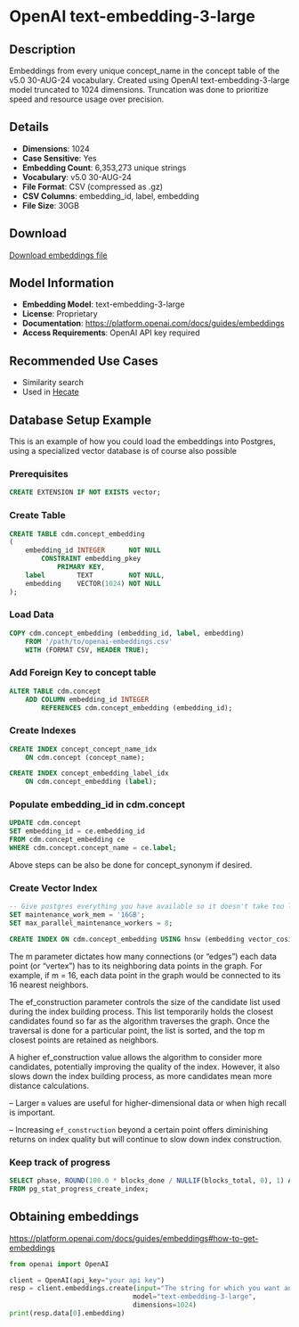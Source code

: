 # OpenAI text-embedding-3-large

## Description

Embeddings from every unique concept_name in the concept table of the v5.0 30-AUG-24 vocabulary.
Created using OpenAI text-embedding-3-large model truncated to 1024 dimensions.
Truncation was done to prioritize speed and resource usage over precision.

## Details

- **Dimensions**: 1024
- **Case Sensitive**: Yes
- **Embedding Count**: 6,353,273 unique strings
- **Vocabulary**: v5.0 30-AUG-24
- **File Format**: CSV (compressed as .gz)
- **CSV Columns**: embedding_id, label, embedding
- **File Size**: 30GB

## Download

[Download embeddings file](https://ohdsi.fsn1.your-objectstorage.com/concept_embeddings.csv.gz)

## Model Information

- **Embedding Model**: text-embedding-3-large
- **License**: Proprietary
- **Documentation**: https://platform.openai.com/docs/guides/embeddings
- **Access Requirements**: OpenAI API key required

## Recommended Use Cases

- Similarity search
- Used in [Hecate](https://hecate.pantheon-hds.com)

## Database Setup Example

This is an example of how you could load the embeddings into Postgres, using a specialized vector database is of course
also possible

### Prerequisites

```sql
CREATE EXTENSION IF NOT EXISTS vector;
```

### Create Table

```sql
CREATE TABLE cdm.concept_embedding
(
    embedding_id INTEGER      NOT NULL
        CONSTRAINT embedding_pkey
            PRIMARY KEY,
    label        TEXT         NOT NULL,
    embedding    VECTOR(1024) NOT NULL
);
```

### Load Data

```sql
COPY cdm.concept_embedding (embedding_id, label, embedding)
    FROM '/path/to/openai-embeddings.csv'
    WITH (FORMAT CSV, HEADER TRUE);
```

### Add Foreign Key to concept table

```sql
ALTER TABLE cdm.concept
    ADD COLUMN embedding_id INTEGER
        REFERENCES cdm.concept_embedding (embedding_id);
```

### Create Indexes

```sql
CREATE INDEX concept_concept_name_idx
    ON cdm.concept (concept_name);

CREATE INDEX concept_embedding_label_idx
    ON cdm.concept_embedding (label);
```

### Populate embedding_id in cdm.concept

```sql
UPDATE cdm.concept
SET embedding_id = ce.embedding_id
FROM cdm.concept_embedding ce
WHERE cdm.concept.concept_name = ce.label;
```

Above steps can be also be done for concept_synonym if desired.

### Create Vector Index

```sql
-- Give postgres everything you have available so it doesn't take too long, e.g.
SET maintenance_work_mem = '16GB';
SET max_parallel_maintenance_workers = 8;

CREATE INDEX ON cdm.concept_embedding USING hnsw (embedding vector_cosine_ops) WITH (m = 16, ef_construction = 64);
```

The m parameter dictates how many connections (or “edges”) each data point (or “vertex”) has to its neighboring data
points in the graph. For example, if m = 16, each data point in the graph would be connected to its 16 nearest
neighbors.

The ef_construction parameter controls the size of the candidate list used during the index building process. This list
temporarily holds the closest candidates found so far as the algorithm traverses the graph. Once the traversal is done
for a particular point, the list is sorted, and the top m closest points are retained as neighbors.

A higher ef_construction value allows the algorithm to consider more candidates, potentially improving the quality of
the index. However, it also slows down the index building process, as more candidates mean more distance calculations.

– Larger `m` values are useful for higher-dimensional data or when high recall is important.

– Increasing `ef_construction` beyond a certain point offers diminishing returns on index quality but will continue to
slow down index construction.

### Keep track of progress

```sql
SELECT phase, ROUND(100.0 * blocks_done / NULLIF(blocks_total, 0), 1) AS "%"
FROM pg_stat_progress_create_index;
```

## Obtaining embeddings

https://platform.openai.com/docs/guides/embeddings#how-to-get-embeddings

```python
from openai import OpenAI

client = OpenAI(api_key="your api key")
resp = client.embeddings.create(input="The string for which you want an embedding", 
                               model="text-embedding-3-large",
                               dimensions=1024)
print(resp.data[0].embedding)

```
